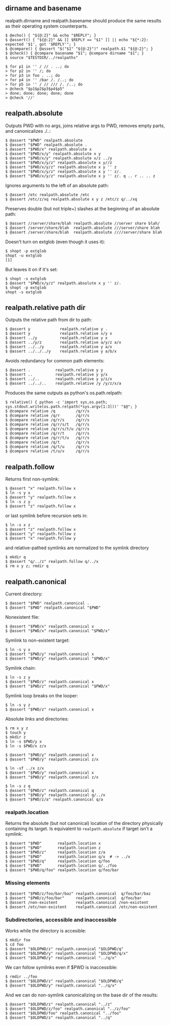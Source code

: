 ## dirname and basename

realpath.dirname and realpath.basename should produce the same results as their operating system counterparts.

    $ @echo() { "${@:2}" && echo "$REPLY"; }
    $ @assert() { "${@:2}" && [[ $REPLY == "$1" ]] || echo "${*:2}: expected '$1', got '$REPLY'"; }
    $ @compare() { @assert "$("$1" "${@:2}")" realpath.$1 "${@:2}"; }
    $ @check() { @compare basename "$1"; @compare dirname "$1"; }
    $ source "$TESTDIR/../realpaths"

    $ for p1 in '' / // . ..; do
    > for p2 in '' /; do
    > for p3 in foo . ..; do
    > for p4 in '' /bar /. /..; do
    > for p5 in '' / // /// /. /..; do
    > @check "$p1$p2$p3$p4$p5"
    > done; done; done; done; done
    > @check '//'

## realpath.absolute

Outputs PWD with no args, joins relative args to PWD, removes empty parts, and canonicalizes ./..:

    $ @assert "$PWD" realpath.absolute
    $ @assert "$PWD" realpath.absolute .
    $ @assert "$PWD/x" realpath.absolute x
    $ @assert "$PWD/x/y" realpath.absolute x y
    $ @assert "$PWD/x/y" realpath.absolute x/z ../y
    $ @assert "$PWD/x/y/z" realpath.absolute x y//z
    $ @assert "$PWD/x/y/z" realpath.absolute x y '' z
    $ @assert "$PWD/x/y/z" realpath.absolute x y '' z/.
    $ @assert "$PWD/x/y/z" realpath.absolute x y '' z/. q .. r .. .. z

Ignores arguments to the left of an absolute path:

    $ @assert /etc realpath.absolute /etc
    $ @assert /etc/z/xq realpath.absolute x y z /etc/z q/../xq

Preserves double (but not triple+) slashes at the beginning of an absolute path:

    $ @assert //server/share/blah realpath.absolute //server share blah/
    $ @assert /server/share/blah  realpath.absolute ///server/share blah
    $ @assert /server/share/blah  realpath.absolute ////server/share blah

Doesn't turn on extglob (even though it uses it):

    $ shopt -p extglob
    shopt -u extglob
    [1]

But leaves it on if it's set:

    $ shopt -s extglob
    $ @assert "$PWD/x/y/z" realpath.absolute x y '' z/.
    $ shopt -p extglob
    shopt -s extglob

## realpath.relative path dir

Outputs the relative path from dir to path:

    $ @assert y             realpath.relative y .
    $ @assert y             realpath.relative x/y x
    $ @assert ../y          realpath.relative y x
    $ @assert ../y/z        realpath.relative a/y/z a/x
    $ @assert ../../y       realpath.relative y a/x
    $ @assert ../../../y    realpath.relative y a/b/x

Avoids redundancy for common path elements:

    $ @assert .           realpath.relative y y
    $ @assert ..          realpath.relative y y/x
    $ @assert ../..       realpath.relative y y/z/x
    $ @assert ../../..    realpath.relative /y /y/z/x/a

Produces the same outputs as python's os.path.relpath:

    $ relative() { python -c 'import sys,os.path; sys.stdout.write(os.path.relpath(*sys.argv[1:3]))' "$@"; }
    $ @compare relative /q         /q/r/s
    $ @compare relative /q/r       /q/r/s
    $ @compare relative /q/r/s     /q/r/s
    $ @compare relative /q/r/s/t   /q/r/s
    $ @compare relative /q/r/s/t/u /q/r/s
    $ @compare relative /q/r/t     /q/r/s
    $ @compare relative /q/r/t/u   /q/r/s
    $ @compare relative /q/t       /q/r/s
    $ @compare relative /q/t/u     /q/r/s
    $ @compare relative /t/u/v     /q/r/s

## realpath.follow

Returns first non-symlink:

    $ @assert "x" realpath.follow x
    $ ln -s y x
    $ @assert "y" realpath.follow x
    $ ln -s z y
    $ @assert "z" realpath.follow x

or last symlink before recursion sets in:

    $ ln -s x z
    $ @assert "z" realpath.follow x
    $ @assert "y" realpath.follow z
    $ @assert "x" realpath.follow y

and relative-pathed symlinks are normalized to the symlink directory

    $ mkdir q
    $ @assert "q/../z" realpath.follow q/../x
    $ rm x y z; rmdir q

## realpath.canonical

Current directory:

    $ @assert "$PWD" realpath.canonical .
    $ @assert "$PWD" realpath.canonical "$PWD"


Nonexistent file:

    $ @assert "$PWD/x" realpath.canonical x
    $ @assert "$PWD/x" realpath.canonical "$PWD/x"


Symlink to non-existent target:

    $ ln -s y x
    $ @assert "$PWD/y" realpath.canonical x
    $ @assert "$PWD/y" realpath.canonical "$PWD/x"


Symlink chain:

    $ ln -s z y
    $ @assert "$PWD/z" realpath.canonical x
    $ @assert "$PWD/z" realpath.canonical "$PWD/x"


Symlink loop breaks on the looper:

    $ ln -s y z
    $ @assert "$PWD/z" realpath.canonical x


Absolute links and directories:

    $ rm x y z
    $ touch y
    $ mkdir z
    $ ln -s $PWD/y x
    $ ln -s $PWD/x z/x

    $ @assert "$PWD/y" realpath.canonical x
    $ @assert "$PWD/y" realpath.canonical z/x

    $ ln -sf ../x z/x
    $ @assert "$PWD/y" realpath.canonical x
    $ @assert "$PWD/y" realpath.canonical z/x

    $ ln -s z q
    $ @assert "$PWD/z" realpath.canonical q
    $ @assert "$PWD/y" realpath.canonical q/../x
    $ @assert "$PWD/z/a" realpath.canonical q/a

### realpath.location

Returns the absolute (but not canonical) location of the directory physically containing its target.  Is equivalent to `realpath.absolute` if target isn't a symlink:

    $ @assert "$PWD"       realpath.location x
    $ @assert "$PWD"       realpath.location z
    $ @assert "$PWD/z"     realpath.location z/a
    $ @assert "$PWD"       realpath.location q/x  # -> ../x
    $ @assert "$PWD/q"     realpath.location q/foo
    $ @assert "$PWD"       realpath.location q/../foo
    $ @assert "$PWD/q/foo" realpath.location q/foo/bar

### Missing elements

    $ @assert "$PWD/z/foo/bar/baz" realpath.canonical  q/foo/bar/baz
    $ @assert "$PWD/z/foo/bar"     realpath.canonical  q/foo/bar
    $ @assert /non-existent        realpath.canonical /non-existent
    $ @assert /etc/non-existent    realpath.canonical /etc/non-existent

### Subdirectories, accessible and inaccessible

Works while the directory is accesible:

    $ mkdir foo
    $ cd foo
    $ @assert "$OLDPWD/z" realpath.canonical "$OLDPWD/q"
    $ @assert "$OLDPWD/y" realpath.canonical "$OLDPWD/q/x"
    $ @assert "$OLDPWD/y" realpath.canonical "../q/x"

We can follow symlinks even if $PWD is inaccessible:

    $ rmdir ../foo
    $ @assert "$OLDPWD/z" realpath.canonical "$OLDPWD/q"
    $ @assert "$OLDPWD/y" realpath.canonical "../q/x"

And we can do non-symlink canonicalizing on the base dir of the results:

    $ @assert "$OLDPWD/z" realpath.canonical "../z"
    $ @assert "$OLDPWD/z/foo" realpath.canonical "../z/foo"
    $ @assert "$OLDPWD/foo" realpath.canonical "../foo"
    $ @assert "$OLDPWD/z" realpath.canonical "../q"
